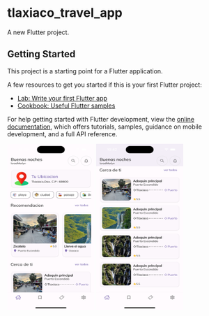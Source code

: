 # tlaxiaco_travel_app

A new Flutter project.

## Getting Started

This project is a starting point for a Flutter application.

A few resources to get you started if this is your first Flutter project:

- [Lab: Write your first Flutter app](https://docs.flutter.dev/get-started/codelab)
- [Cookbook: Useful Flutter samples](https://docs.flutter.dev/cookbook)

For help getting started with Flutter development, view the
[online documentation](https://docs.flutter.dev/), which offers tutorials,
samples, guidance on mobile development, and a full API reference.



<a href="" target="_blank"> <img src="https://github.com/IsraelMerlyn/tlaxiaco_travel_app/blob/main/assets/screen/c1.png" width="200" height="380"/></a>
<a href="" target="_blank"> <img src="https://github.com/IsraelMerlyn/tlaxiaco_travel_app/blob/main/assets/screen/c2.png" width="200" height="380"/></a>
